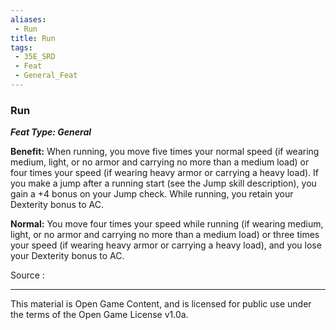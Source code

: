 ```yaml
---
aliases:
 - Run
title: Run
tags: 
 - 35E_SRD
 - Feat
 - General_Feat
---
```

### Run 
***Feat Type: General***

**Benefit:** When running, you move five times your normal speed (if
wearing medium, light, or no armor and carrying no more than a medium
load) or four times your speed (if wearing heavy armor or carrying a
heavy load). If you make a jump after a running start (see the Jump
skill description), you gain a +4 bonus on your Jump check. While
running, you retain your Dexterity bonus to AC.

**Normal:** You move four times your speed while running (if wearing
medium, light, or no armor and carrying no more than a medium load) or
three times your speed (if wearing heavy armor or carrying a heavy
load), and you lose your Dexterity bonus to AC.


Source :



---



This material is Open Game Content, and is licensed for public use under the terms of the Open Game License v1.0a.

